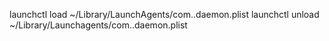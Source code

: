 launchctl load ~/Library/LaunchAgents/com.<name>.daemon.plist
launchctl unload ~/Library/Launchagents/com.<name>.daemon.plist
